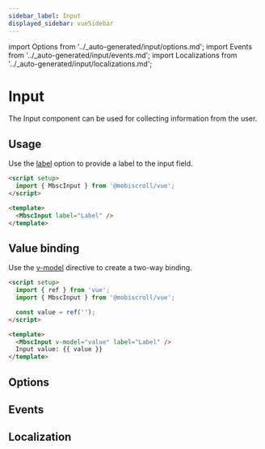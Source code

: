```yaml
---
sidebar_label: Input
displayed_sidebar: vueSidebar
---
```


import Options from '../\_auto-generated/input/options.md';
import Events from '../\_auto-generated/input/events.md';
import Localizations from '../\_auto-generated/input/localizations.md';

# Input

The Input component can be used for collecting information from the user.

## Usage

Use the [label](#opt-label) option to provide a label to the input field.

```html
<script setup>
  import { MbscInput } from '@mobiscroll/vue';
</script>

<template>
  <MbscInput label="Label" />
</template>
```

## Value binding

Use the [v-model](https://vuejs.org/api/built-in-directives.html#v-model) directive to create a two-way binding.

```html
<script setup>
  import { ref } from 'vue';
  import { MbscInput } from '@mobiscroll/vue';

  const value = ref('');
</script>

<template>
  <MbscInput v-model="value" label="Label" />
  Input value: {{ value }}
</template>
```

<div className="option-list">

## Options

<Options />

## Events

<Events />

## Localization

<Localizations />

</div>
